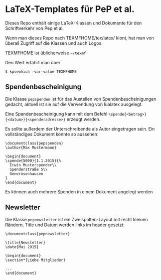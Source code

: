 # LaTeX-Templates für PeP et al.

Dieses Repo enthält einige LaTeX-Klassen und Dokumente
für den Schriftverkehr von Pep et al.

Wenn man dieses Repo nach TEXMFHOME/tex/latex/ klont,
hat man von überall Zugriff auf die Klassen und auch Logos.

TEXMFHOME ist üblicherweise `~/texmf`

Den Wert erfährt man über

```{shell}
$ kpsewhich -var-value TEXMFHOME
```

## Spendenbescheinigung

Die Klasse `pepspenden` ist für das Austellen von Spendenbescheinigungen
gedacht, aktuell ist sie auf die Verwendung von lualatex ausgelegt.

Eine Spendenbescheinigung kann mit dem Befehl 
`\spende{<betrag>}{<datum>}{<spenderadresse>}`
erzeugt werden.

Es sollte außerdem der Unterschreibende als Autor eingetragen sein.
Ein vollständiges Dokument könnte so aussehen:

```{latex}
\documentclass{pepspenden}
\author{Max Mustermann}

\begin{document}
\spende{5000}{1.1.2015}{%
  Erwin Musterspender\\
  Spenderstraße 5\\
  Generösenhausen
}
\end{document}
```

Es können auch mehrere Spenden in einem Dokument angelegt werden

## Newsletter

Die Klasse `pepnewsletter` ist ein Zweispalten-Layout mit recht kleinen Rändern,
Title und Datum werden links im header gesetzt:

```{latex}
\documentclass{pepnewsletter}

\title{Newsletter}
\date{Mai 2015}

\begin{document}
\section*{Liebe Mitglieder}

...
\end{document}
```
